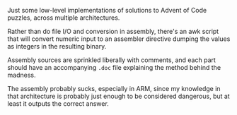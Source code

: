 Just some low-level implementations of solutions to Advent of Code puzzles, across multiple architectures.

Rather than do file I/O and conversion in assembly, there's an awk script that will convert numeric input to an assembler directive dumping the values as integers in the resulting binary.

Assembly sources are sprinkled liberally with comments, and each part should have an accompanying `.doc` file explaining the method behind the madness.

The assembly probably sucks, especially in ARM, since my knowledge in that architecture is probably just enough to be considered dangerous, but at least it outputs the correct answer.

